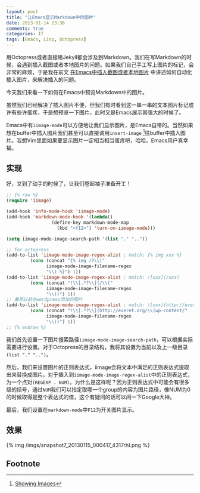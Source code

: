 ```yaml
---
layout: post
title: "让Emacs显示Markdown中的图片"
date: 2013-01-14 23:36
comments: true
categories: IT
tags: [Emacs, Lisp, Octopress]
---
```

用Octopress或者直接用Jekyll都会涉及到Markdown。我们在写Markdown的时候，会遇到插入截图或者本地图片的问题。如果我们自己手工写上图片的标记，会非常的麻烦，于是我在前文 [在Emacs中插入截图或者本地图片](http://everet.org/2012/12/screenshot-and-image-paste-in-emacs-when-writing-markdown.html ) 中讲述如何自动化插入图片，来解决插入的问题。

今天我们来看一下如何在Emacs中预览Markdown中的图片。

<!-- more -->

虽然我们已经解决了插入图片不便，但我们有时看到这一串一串的文本图片标记或许有些许蛋疼，于是想预览一下图片，此时又是Emacs展示其强大的时候了。

Emacs中有`iimage-mode`可以方便地让我们显示图片，是Emacs自带的。当然如果想在buffer中插入图片我们甚至可以直接调用`insert-image` [^1]往buffer中插入图片。我想Vim里面如果要显示图片一定相当相当蛋疼吧，哈哈。Emacs用户真幸福。

## 实现
好，又到了动手的时候了，让我们卷起袖子准备开工！

``` cl iimage settings https://github.com/cedricporter/vim-emacs-setting/blob/master/emacs/.emacs.d/plugins/configs/my-iimage-settings.el my-iimage-settings.el
;; {% raw %}
(require 'iimage)

(add-hook 'info-mode-hook 'iimage-mode)
(add-hook 'markdown-mode-hook '(lambda()
				 (define-key markdown-mode-map
				   (kbd "<f12>") 'turn-on-iimage-mode)))

(setq iimage-mode-image-search-path '(list "." ".."))

;; for octopress
(add-to-list 'iimage-mode-image-regex-alist ; match: {% img xxx %}
	     (cons (concat "{% img /?\\("
			   iimage-mode-image-filename-regex
			   "\\) %}") 1))
(add-to-list 'iimage-mode-image-regex-alist ; match: ![xxx](/xxx)
	     (cons (concat "!\\[.*?\\](/\\("
			   iimage-mode-image-filename-regex
			   "\\))") 1))
;; 兼容以前在wordpress添加的图片
(add-to-list 'iimage-mode-image-regex-alist ; match: ![xxx](http://everet.org/xxx)
	     (cons (concat "!\\[.*?\\](http://everet.org/\\(wp-content/"
			   iimage-mode-image-filename-regex
			   "\\))") 1))
;; {% endraw %}			   
```

我们首先设置一下图片搜索路径`iimage-mode-image-search-path`，可以根据实际需要进行设置。对于Octopress的目录结构，我将其设置为当前以及上一级目录`(list "." "..")`。

然后，我们来设置图片的正则表达式，iimage会将文本中满足的正则表达式提取出来替换成图片。对于插入到`iimage-mode-image-regex-alist`中的正则表达式，为一个点对`(REGEXP . NUM)`。为什么是这样呢？因为正则表达式中可能会有很多级的括号，通过`NUM`我们可以指定取哪一个group的内容为图片路径，像NUM为0的时候取得是整个表达式的值，这个有疑问的话可以问一下Google大神。

最后，我们设置在`markdown-mode`中`F12`为开关图片显示。

## 效果

{% img /imgs/snapshot7_20130115_000417_4317rhI.png %}

## Footnote

[^1]: [Showing Images](http://www.gnu.org/software/emacs/manual/html_node/elisp/Showing-Images.html)
